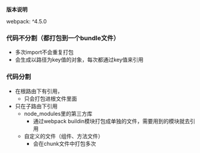 **版本说明**

webpack: ^4.5.0

### 代码不分割（都打包到一个bundle文件）

- 多次import不会重复打包
- 会生成以路径为key值的对象，每次都通过key值来引用

### 代码分割
- 在根路由下有引用，
	- 只会打包进根文件里面
- 只在子路由下引用
	- node_modules里的第三方库
		- 通过webpack buildin模块打包成单独的文件，需要用到的模块就去引用
	- 自定义的文件（组件、方法文件）
		- 会在chunk文件中打包多次